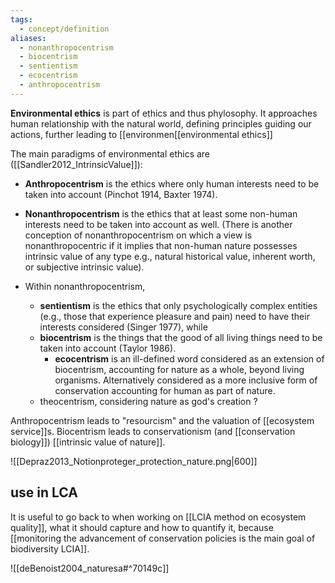 ```yaml
---
tags:
  - concept/definition
aliases:
  - nonanthropocentrism
  - biocentrism
  - sentientism
  - ecocentrism
  - anthropocentrism
---
```

**Environmental ethics** is part of ethics and thus phylosophy. It approaches human relationship with the natural world, defining principles guiding our actions, further leading to [[environmen[[environmental ethics]]

The main paradigms of environmental ethics are ([[Sandler2012_IntrinsicValue]]):
- **Anthropocentrism** is the ethics where only human interests need to be taken into account (Pinchot 1914, Baxter 1974).
- **Nonanthropocentrism** is the ethics that at least some non-human interests need to be taken into account as well. (There is another conception of nonanthropocentrism on which a view is nonanthropocentric if it implies that non-human nature possesses intrinsic value of any type e.g., natural historical value, inherent worth, or subjective intrinsic value).

- Within nonanthropocentrism, 
	- **sentientism** is the ethics that only psychologically complex entities (e.g., those that experience pleasure and pain) need to have their interests considered (Singer 1977), while
	- **biocentrism** is the things that the good of all living things need to be taken into account (Taylor 1986).
		- **ecocentrism** is an ill-defined word considered as an extension of biocentrism, accounting for nature as a whole, beyond living organisms. Alternatively considered as a more inclusive form of conservation accounting for human as part of nature.
	- theocentrism, considering nature as god's creation ?

Anthropocentrism leads to "resourcism" and the valuation of [[ecosystem service]]s.
Biocentrism leads to conservationism (and [[conservation biology]]) [[intrinsic value of nature]].

![[Depraz2013_Notionproteger_protection_nature.png|600]]

## use in LCA
It is useful to go back to when working on [[LCIA method on ecosystem quality]], what it should capture and how to quantify it, because [[monitoring the advancement of conservation policies is the main goal of biodiversity LCIA]].

![[deBenoist2004_naturesa#^70149c]]
